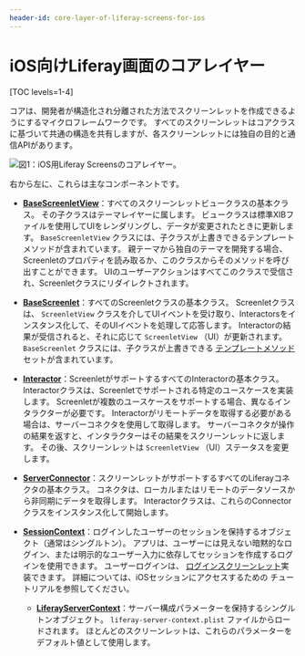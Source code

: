 ```yaml
---
header-id: core-layer-of-liferay-screens-for-ios
---
```


# iOS向けLiferay画面のコアレイヤー

[TOC levels=1-4]

コアは、開発者が構造化され分離された方法でスクリーンレットを作成できるようにするマイクロフレームワークです。 すべてのスクリーンレットはコアクラスに基づいて共通の構造を共有しますが、各スクリーンレットには独自の目的と通信APIがあります。

![図1：iOS用Liferay Screensのコアレイヤー。](../../../../images/screens-ios-architecture-02.png)

右から左に、これらは主なコンポーネントです。

  - [**BaseScreenletView**](https://github.com/liferay/liferay-screens/blob/master/ios/Framework/Core/Base/BaseScreenletView.swift)：すべてのスクリーンレットビュークラスの基本クラス。 その子クラスはテーマレイヤーに属します。 ビュークラスは標準XIBファイルを使用してUIをレンダリングし、データが変更されたときに更新します。 `BaseScreenletView` クラスには、子クラスが上書きできるテンプレートメソッドが含まれています。 親テーマから独自のテーマを開発する場合、Screenletのプロパティを読み取るか、このクラスからそのメソッドを呼び出すことができます。 UIのユーザーアクションはすべてこのクラスで受信され、Screenletクラスにリダイレクトされます。

  - [**BaseScreenlet**](https://github.com/liferay/liferay-screens/blob/master/ios/Framework/Core/Base/BaseScreenlet.swift)：すべてのScreenletクラスの基本クラス。 Screenletクラスは、 `ScreenletView` クラスを介してUIイベントを受け取り、Interactorsをインスタンス化して、そのUIイベントを処理して応答します。 Interactorの結果が受信されると、それに応じて `ScreenletView` （UI）が更新されます。 `BaseScreenlet` クラスには、子クラスが上書きできる [テンプレートメソッド](http://www.oodesign.com/template-method-pattern.html) セットが含まれています。

  - [**Interactor**](https://github.com/liferay/liferay-screens/blob/master/ios/Framework/Core/Base/Interactor.swift)：ScreenletがサポートするすべてのInteractorの基本クラス。 Interactorクラスは、Screenletでサポートされる特定のユースケースを実装します。 Screenletが複数のユースケースをサポートする場合、異なるインタラクターが必要です。 Interactorがリモートデータを取得する必要がある場合は、サーバーコネクタを使用して取得します。 サーバーコネクタが操作の結果を返すと、インタラクターはその結果をスクリーンレットに返します。 その後、スクリーンレットは `ScreenletView` （UI）ステータスを変更します。

  - [**ServerConnector**](https://github.com/liferay/liferay-screens/blob/master/ios/Framework/Core/Base/BaseConnectors/ServerConnector.swift)：スクリーンレットがサポートするすべてのLiferayコネクタの基本クラス。 コネクタは、ローカルまたはリモートのデータソースから非同期にデータを取得します。 Interactorクラスは、これらのConnectorクラスをインスタンス化して開始します。

  - [**SessionContext**](https://github.com/liferay/liferay-screens/blob/master/ios/Framework/Core/Context/SessionContext.swift)：ログインしたユーザーのセッションを保持するオブジェクト（通常はシングルトン）。 アプリは、ユーザーには見えない暗黙的なログイン、または明示的なユーザー入力に依存してセッションを作成するログインを使用できます。 ユーザーログインは、 [ログインスクリーンレット](/docs/7-1/reference/-/knowledge_base/r/loginscreenlet-for-ios)実装できます。 詳細については、iOS</a>セッションにアクセスするための
チュートリアルを参照してください。</p></li> 
    
      - [**LiferayServerContext**](https://github.com/liferay/liferay-screens/blob/master/ios/Framework/Core/Context/LiferayServerContext.swift)：サーバー構成パラメーターを保持するシングルトンオブジェクト。 `liferay-server-context.plist` ファイルからロードされます。 ほとんどのスクリーンレットは、これらのパラメーターをデフォルト値として使用します。</ul>
